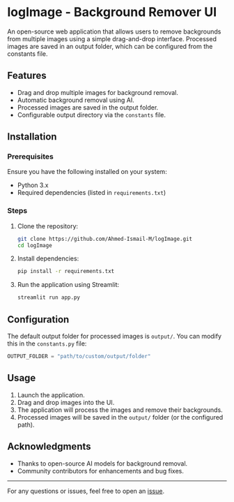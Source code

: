 # logImage - Background Remover UI

An open-source web application that allows users to remove backgrounds from multiple images using a simple drag-and-drop interface. Processed images are saved in an output folder, which can be configured from the constants file.

## Features
- Drag and drop multiple images for background removal.
- Automatic background removal using AI.
- Processed images are saved in the output folder.
- Configurable output directory via the `constants` file.

## Installation

### Prerequisites
Ensure you have the following installed on your system:
- Python 3.x
- Required dependencies (listed in `requirements.txt`)

### Steps
1. Clone the repository:
   ```sh
   git clone https://github.com/Ahmed-Ismail-M/logImage.git
   cd logImage
   ```
2. Install dependencies:
   ```sh
   pip install -r requirements.txt
   ```
3. Run the application using Streamlit:
   ```sh
   streamlit run app.py
   ```

## Configuration
The default output folder for processed images is `output/`. You can modify this in the `constants.py` file:
```python
OUTPUT_FOLDER = "path/to/custom/output/folder"
```

## Usage
1. Launch the application.
2. Drag and drop images into the UI.
3. The application will process the images and remove their backgrounds.
4. Processed images will be saved in the `output/` folder (or the configured path).

## Acknowledgments
- Thanks to open-source AI models for background removal.
- Community contributors for enhancements and bug fixes.

---
For any questions or issues, feel free to open an [issue](https://github.com/Ahmed-Ismail-M/logImage/issues).